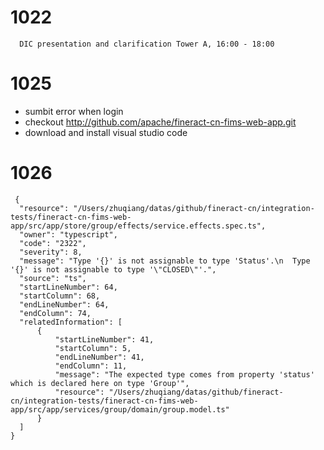 # 1022

  ```
    DIC presentation and clarification Tower A, 16:00 - 18:00
  ```

# 1025

  - sumbit error when login
  - checkout http://github.com/apache/fineract-cn-fims-web-app.git
  - download and install visual studio code

# 1026

  ```
   {
	"resource": "/Users/zhuqiang/datas/github/fineract-cn/integration-tests/fineract-cn-fims-web-app/src/app/store/group/effects/service.effects.spec.ts",
	"owner": "typescript",
	"code": "2322",
	"severity": 8,
	"message": "Type '{}' is not assignable to type 'Status'.\n  Type '{}' is not assignable to type '\"CLOSED\"'.",
	"source": "ts",
	"startLineNumber": 64,
	"startColumn": 68,
	"endLineNumber": 64,
	"endColumn": 74,
	"relatedInformation": [
		{
			"startLineNumber": 41,
			"startColumn": 5,
			"endLineNumber": 41,
			"endColumn": 11,
			"message": "The expected type comes from property 'status' which is declared here on type 'Group'",
			"resource": "/Users/zhuqiang/datas/github/fineract-cn/integration-tests/fineract-cn-fims-web-app/src/app/services/group/domain/group.model.ts"
		}
	]
}
  ````
